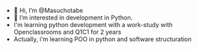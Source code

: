 - 👋 Hi, I’m @Masuchotabe
- 👀 I’m interested in development in Python.
- I'm learning python development with a work-study with Openclassrooms and Q1C1 for 2 years
- Actually, i'm learning POO in python and software structuration 
